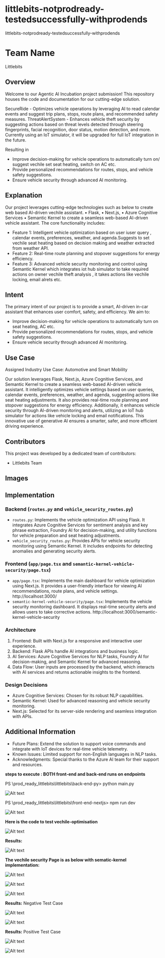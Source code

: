 # littlebits-notprodready-testedsuccessfully-withprodends
littlebits-notprodready-testedsuccessfully-withprodends

# Team Name
Littlebits

## Overview
Welcome to our Agentic AI Incubation project submission! This repository houses the code and documentation for our cutting-edge solution.

SecureRide - Optimizes vehicle operations by leveraging AI to read calendar events and suggest trip plans, stops, route plans, and recommended safety measures.
ThreatAlertSystem - Enhances vehicle theft security by suggesting actions based on threat levels detected through steering fingerprints, facial recognition, door status, motion detection, and more. Currently using an IoT simulator, it will be upgraded for full IoT integration in the future.

Resulting in
- Improve decision-making for vehicle operations to automatically turn on/ suggest vechile set seat heating, switch on AC etc.
- Provide personalized recommendations for routes, stops, and vehicle safety suggestions.
- Ensure vehicle security through advanced AI monitoring.

## Explanation
Our project leverages cutting-edge technologies such as below to create web based AI-driven vechile assistant.
•	Flask,
•	Next.js,
•	Azure Cognitive Services
•	Semantic Kernel
to create a seamless web-based AI-driven vehicle assistant. The core functionality includes:
- Feature 1: Intelligent vehicle optimization based on user iuser query , calendar events, preferences, weather, and agenda.Suggests to set vechile seat heating based on decision making and weather extracted from weather API.
- Feature 2: Real-time route planning and stopover suggestions for energy efficiency.
- Feature 3: Advanced vehicle security monitoring and control using Semantic Kernel which integrates iot hub simulator to take required actions on owner vechile theft analysis , it takes actions like vechile locking, email alrets etc.

## Intent
The primary intent of our project is to provide a smart, AI-driven in-car assistant that enhances user comfort, safety, and efficiency. We aim to:
- Improve decision-making for vehicle operations to automatically turn on seat heating, AC etc.
- Provide personalized recommendations for routes, stops, and vehicle safety suggestions.
- Ensure vehicle security through advanced AI monitoring.

## Use Case
Assigned Industry Use Case: Automotive and Smart Mobility

Our solution leverages Flask, Next.js, Azure Cognitive Services, and Semantic Kernel to create a seamless web-based AI-driven vehicle assistant. It intelligently optimizes vehicle settings based on user queries, calendar events, preferences, weather, and agenda, suggesting actions like seat heating adjustments. It also provides real-time route planning and stopover suggestions for energy efficiency. Additionally, it enhances vehicle security through AI-driven monitoring and alerts, utilizing an IoT hub simulator for actions like vehicle locking and email notifications. This innovative use of generative AI ensures a smarter, safer, and more efficient driving experience.

## Contributors
This project was developed by a dedicated team of contributors:
- Littlebits Team

## Images

## Implementation
### Backend (`routes.py` and `vehicle_security_routes.py`)
- `routes.py`: Implements the vehicle optimization API using Flask. It integrates Azure Cognitive Services for sentiment analysis and key phrase extraction, Foundry AI for decision-making, and utility functions for vehicle preparation and seat heating adjustments.
- `vehicle_security_routes.py`: Provides APIs for vehicle security monitoring using Semantic Kernel. It includes endpoints for detecting anomalies and generating security alerts.

### Frontend (`app/page.tsx` and `semantic-kernel-vehicle-security/page.tsx`)
- `app/page.tsx`: Implements the main dashboard for vehicle optimization using Next.js. It provides a user-friendly interface for viewing AI recommendations, route plans, and vehicle settings.
http://localhost:3000/
- `semantic-kernel-vehicle-security/page.tsx`: Implements the vehicle security monitoring dashboard. It displays real-time security alerts and allows users to take corrective actions.
http://localhost:3000/semantic-kernel-vehicle-security

### Architecture
1. Frontend: Built with Next.js for a responsive and interactive user experience.
2. Backend: Flask APIs handle AI integrations and business logic.
3. AI Services: Azure Cognitive Services for NLP tasks, Foundry AI for decision-making, and Semantic Kernel for advanced reasoning.
4. Data Flow: User inputs are processed by the backend, which interacts with AI services and returns actionable insights to the frontend.

### Design Decisions
- Azure Cognitive Services: Chosen for its robust NLP capabilities.
- Semantic Kernel: Used for advanced reasoning and vehicle security monitoring.
- Next.js: Selected for its server-side rendering and seamless integration with APIs.

## Additional Information
- Future Plans: Extend the solution to support voice commands and integrate with IoT devices for real-time vehicle telemetry.
- Known Issues: Limited support for non-English languages in NLP tasks.
- Acknowledgments: Special thanks to the Azure AI team for their support and resources.


**steps to execute : BOTH front-end and back-end runs on endpoints**

PS \prod_ready_littlebits\littlebits\back-end-py> python main.py

![Alt text](https://github.com/AI-Agent-Incubator-Month/littlebits-notprodready-testedsuccessfully-withprodends/blob/main/img1.png)

PS \prod_ready_littlebits\littlebits\front-end-nextjs> npm run dev      

![Alt text](https://github.com/AI-Agent-Incubator-Month/littlebits-notprodready-testedsuccessfully-withprodends/blob/main/img2.png)

**Here is the code to test vechile-optimisation**

![Alt text](https://github.com/AI-Agent-Incubator-Month/littlebits-notprodready-testedsuccessfully-withprodends/blob/main/img3.png)

**Results:**

![Alt text](https://github.com/AI-Agent-Incubator-Month/littlebits-notprodready-testedsuccessfully-withprodends/blob/main/img4.png)

**The vechile security Page is as below with sematic-kernel implementation:**

![Alt text](https://github.com/AI-Agent-Incubator-Month/littlebits-notprodready-testedsuccessfully-withprodends/blob/main/img5.png)

![Alt text](https://github.com/AI-Agent-Incubator-Month/littlebits-notprodready-testedsuccessfully-withprodends/blob/main/img6.png)

![Alt text](https://github.com/AI-Agent-Incubator-Month/littlebits-notprodready-testedsuccessfully-withprodends/blob/main/img7.png)

**Results:** Negative Test Case

![Alt text](https://github.com/AI-Agent-Incubator-Month/littlebits-notprodready-testedsuccessfully-withprodends/blob/main/img8.png)

![Alt text](https://github.com/AI-Agent-Incubator-Month/littlebits-notprodready-testedsuccessfully-withprodends/blob/main/img9.png)

**Results:**  Positive Test Case

![Alt text](https://github.com/AI-Agent-Incubator-Month/littlebits-notprodready-testedsuccessfully-withprodends/blob/main/img10.png)

![Alt text](https://github.com/AI-Agent-Incubator-Month/littlebits-notprodready-testedsuccessfully-withprodends/blob/main/img11.png)

